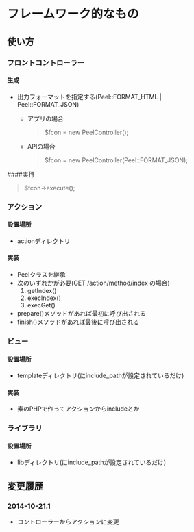フレームワーク的なもの
======================

使い方
------

### フロントコントローラー

#### 生成
- 出力フォーマットを指定する(Peel::FORMAT_HTML | Peel::FORMAT_JSON)
  - アプリの場合
    > $fcon = new PeelController();

  - APIの場合
    > $fcon = new PeelController(Peel::FORMAT_JSON);

####実行
  > $fcon->execute();

### アクション

#### 設置場所
- actionディレクトリ

#### 実装
- Peelクラスを継承
- 次のいずれかが必要(GET /action/method/index の場合)
  1. getIndex()
  2. execIndex()
  3. execGet()
- prepare()メソッドがあれば最初に呼び出される
- finish()メソッドがあれば最後に呼び出される

### ビュー

#### 設置場所
- templateディレクトリ(にinclude_pathが設定されているだけ)

#### 実装
- 素のPHPで作ってアクションからincludeとか

### ライブラリ

#### 設置場所
- libディレクトリ(にinclude_pathが設定されているだけ)


変更履歴
--------

### 2014-10-21.1
- コントローラーからアクションに変更
